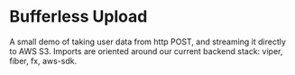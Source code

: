 # Bufferless Upload

A small demo of taking user data from http POST, and streaming it directly to
AWS S3. Imports are oriented around our current backend stack: viper, fiber,
fx, aws-sdk.
